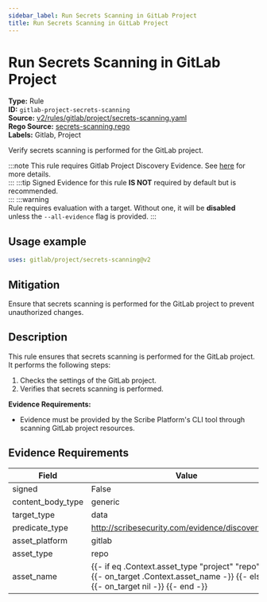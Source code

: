 ```yaml
---
sidebar_label: Run Secrets Scanning in GitLab Project
title: Run Secrets Scanning in GitLab Project
---  
```

# Run Secrets Scanning in GitLab Project  
**Type:** Rule  
**ID:** `gitlab-project-secrets-scanning`  
**Source:** [v2/rules/gitlab/project/secrets-scanning.yaml](https://github.com/scribe-public/sample-policies/blob/main/v2/rules/gitlab/project/secrets-scanning.yaml)  
**Rego Source:** [secrets-scanning.rego](https://github.com/scribe-public/sample-policies/blob/main/v2/rules/gitlab/project/secrets-scanning.rego)  
**Labels:** Gitlab, Project  

Verify secrets scanning is performed for the GitLab project.

:::note 
This rule requires Gitlab Project Discovery Evidence. See [here](/docs/platforms/discover#gitlab-discovery) for more details.  
::: 
:::tip 
Signed Evidence for this rule **IS NOT** required by default but is recommended.  
::: 
:::warning  
Rule requires evaluation with a target. Without one, it will be **disabled** unless the `--all-evidence` flag is provided.
::: 

## Usage example

```yaml
uses: gitlab/project/secrets-scanning@v2
```

## Mitigation  
Ensure that secrets scanning is performed for the GitLab project to prevent unauthorized changes.


## Description  
This rule ensures that secrets scanning is performed for the GitLab project.
It performs the following steps:

1. Checks the settings of the GitLab project.
2. Verifies that secrets scanning is performed.

**Evidence Requirements:**
- Evidence must be provided by the Scribe Platform's CLI tool through scanning GitLab project resources.

## Evidence Requirements  
| Field | Value |
|-------|-------|
| signed | False |
| content_body_type | generic |
| target_type | data |
| predicate_type | http://scribesecurity.com/evidence/discovery/v0.1 |
| asset_platform | gitlab |
| asset_type | repo |
| asset_name | {{- if eq .Context.asset_type "project" "repo" -}} {{- on_target .Context.asset_name -}} {{- else -}} {{- on_target nil -}} {{- end -}} |

